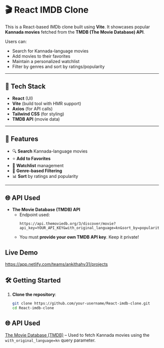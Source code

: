 # 🎬 React IMDB Clone

This is a React-based IMDb clone built using **Vite**. It showcases popular **Kannada movies** fetched from the **TMDB (The Movie Database) API**.

Users can:
- Search for Kannada-language movies
- Add movies to their favorites
- Maintain a personalized watchlist
- Filter by genres and sort by ratings/popularity

---

## 🚀 Tech Stack

- **React** (UI)
- **Vite** (build tool with HMR support)
- **Axios** (for API calls)
- **Tailwind CSS** (for styling)
- **TMDB API** (movie data)

---

## 🌟 Features

- 🔍 **Search** Kannada-language movies
- ⭐ **Add to Favorites**
- 📝 **Watchlist** management
- 🎨 **Genre-based Filtering**
- 📊 **Sort** by ratings and popularity

---

## 🌐 API Used

- **The Movie Database (TMDB) API**
  - Endpoint used:  
    ```
    https://api.themoviedb.org/3/discover/movie?api_key=YOUR_API_KEY&with_original_language=kn&sort_by=popularity.desc
    ```
  - You must **provide your own TMDB API key**. Keep it private!


## Live Demo
https://app.netlify.com/teams/ankithahv31/projects

## 🛠️ Getting Started

1. **Clone the repository**:
   ```bash
   git clone https://github.com/your-username/React-imdb-clone.git
   cd React-imdb-clone


## 🌐 API Used
[The Movie Database (TMDB)](https://www.themoviedb.org/) – Used to fetch Kannada movies using the `with_original_language=kn` query parameter.


